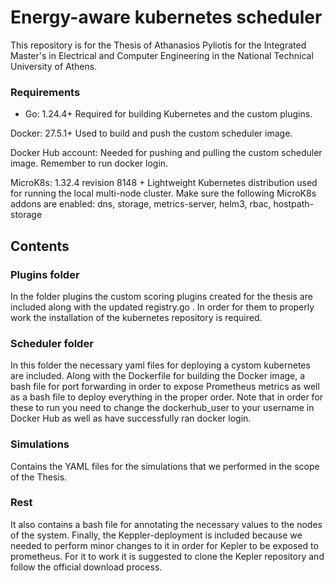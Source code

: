 # Energy-aware kubernetes scheduler
 
This repository is for the Thesis of Athanasios Pyliotis for the Integrated Master's in Electrical and Computer Engineering in the National Technical University of Athens.

### Requirements
* Go: 1.24.4+
Required for building Kubernetes and the custom plugins.

Docker: 27.5.1+
Used to build and push the custom scheduler image.

Docker Hub account:
Needed for pushing and pulling the custom scheduler image. Remember to run docker login.

MicroK8s: 1.32.4 revision 8148 +
Lightweight Kubernetes distribution used for running the local multi-node cluster.
Make sure the following MicroK8s addons are enabled:
dns, storage, metrics-server, helm3, rbac, hostpath-storage


## Contents
### Plugins folder
In the folder plugins the custom scoring plugins created for the thesis are included along with the updated registry.go . In order for them to properly work the installation of the kubernetes repository is required.


### Scheduler folder
In this folder the necessary yaml files for deploying a cystom kubernetes are included. Along with the Dockerfile for building the Docker image, a bash file for port forwarding in order to expose Prometheus metrics as well as a bash file to deploy everything in the proper order. Note that in order for these to run you need to change the dockerhub_user to your username in Docker Hub as well as have successfully ran docker login.

### Simulations
Contains the YAML files for the simulations that we performed in the scope of the Thesis.

### Rest
It also contains a bash file for annotating the necessary values to the nodes of the system. 
Finally, the Keppler-deployment is included because we needed to perform minor changes to it in order for Kepler to be exposed to prometheus. For it to work it is suggested to clone the Kepler repository and follow the official download process.

